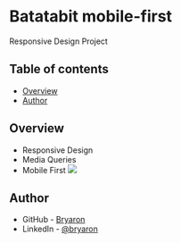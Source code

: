 # Batatabit mobile-first
Responsive Design Project
## Table of contents
- [Overview](#overview)
- [Author](#author)
## Overview
- Responsive Design
- Media Queries
- Mobile First
![]("https://bryaron.github.io/BatataBit/assets/img/logo.svg")
## Author
- GitHub - [Bryaron](https://github.com/Bryaron)
- LinkedIn - [@bryaron](https://www.linkedin.com/in/bryan-aroni-saavedra/)